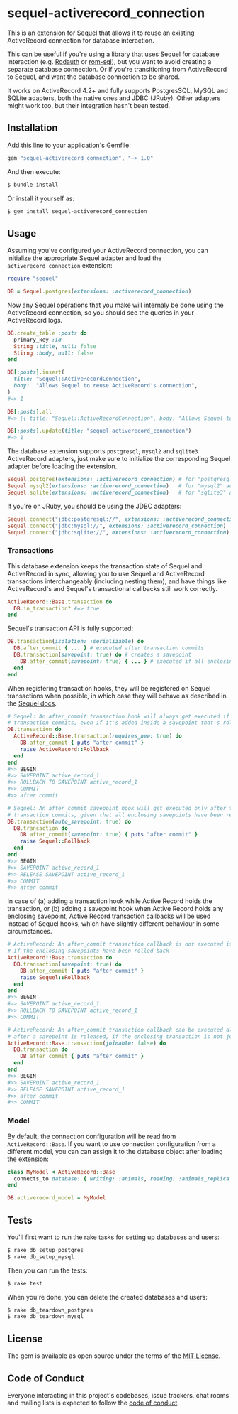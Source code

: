 # sequel-activerecord_connection

This is an extension for [Sequel] that allows it to reuse an existing
ActiveRecord connection for database interaction.

This can be useful if you're using a library that uses Sequel for database
interaction (e.g. [Rodauth] or [rom-sql]), but you want to avoid creating a
separate database connection. Or if you're transitioning from ActiveRecord to
Sequel, and want the database connection to be shared.

It works on ActiveRecord 4.2+ and fully supports PostgresSQL, MySQL and SQLite
adapters, both the native ones and JDBC (JRuby). Other adapters might work too,
but their integration hasn't been tested.

## Installation

Add this line to your application's Gemfile:

```rb
gem "sequel-activerecord_connection", "~> 1.0"
```

And then execute:

```sh
$ bundle install
```

Or install it yourself as:

```sh
$ gem install sequel-activerecord_connection
```

## Usage

Assuming you've configured your ActiveRecord connection, you can initialize the
appropriate Sequel adapter and load the `activerecord_connection` extension:

```rb
require "sequel"

DB = Sequel.postgres(extensions: :activerecord_connection)
```

Now any Sequel operations that you make will internaly be done using the
ActiveRecord connection, so you should see the queries in your ActiveRecord
logs.

```rb
DB.create_table :posts do
  primary_key :id
  String :title, null: false
  Stirng :body, null: false
end

DB[:posts].insert(
  title: "Sequel::ActiveRecordConnection",
  body:  "Allows Sequel to reuse ActiveRecord's connection",
)
#=> 1

DB[:posts].all
#=> [{ title: "Sequel::ActiveRecordConnection", body: "Allows Sequel to reuse ActiveRecord's connection" }]

DB[:posts].update(title: "sequel-activerecord_connection")
#=> 1
```

The database extension supports `postgresql`, `mysql2` and `sqlite3`
ActiveRecord adapters, just make sure to initialize the corresponding Sequel
adapter before loading the extension.

```rb
Sequel.postgres(extensions: :activerecord_connection) # for "postgresql" adapter
Sequel.mysql2(extensions: :activerecord_connection)   # for "mysql2" adapter
Sequel.sqlite(extensions: :activerecord_connection)   # for "sqlite3" adapter
```

If you're on JRuby, you should be using the JDBC adapters:

```rb
Sequel.connect("jdbc:postgresql://", extensions: :activerecord_connection) # for "jdbcpostgresql" adapter
Sequel.connect("jdbc:mysql://", extensions: :activerecord_connection)      # for "jdbcmysql" adapter
Sequel.connect("jdbc:sqlite://", extensions: :activerecord_connection)     # for "jdbcsqlite3" adapter
```

### Transactions

This database extension keeps the transaction state of Sequel and ActiveRecord
in sync, allowing you to use Sequel and ActiveRecord transactions
interchangeably (including nesting them), and have things like ActiveRecord's
and Sequel's transactional callbacks still work correctly.

```rb
ActiveRecord::Base.transaction do
  DB.in_transaction? #=> true
end
```

Sequel's transaction API is fully supported:

```rb
DB.transaction(isolation: :serializable) do
  DB.after_commit { ... } # executed after transaction commits
  DB.transaction(savepoint: true) do # creates a savepoint
    DB.after_commit(savepoint: true) { ... } # executed if all enclosing savepoints have been released
  end
end
```

When registering transaction hooks, they will be registered on Sequel
transactions when possible, in which case they will behave as described in the
[Sequel docs][sequel transaction hooks].

```rb
# Sequel: An after_commit transaction hook will always get executed if the outer
# transaction commits, even if it's added inside a savepoint that's rolled back.
DB.transaction do
  ActiveRecord::Base.transaction(requires_new: true) do
    DB.after_commit { puts "after commit" }
    raise ActiveRecord::Rollback
  end
end
#>> BEGIN
#>> SAVEPOINT active_record_1
#>> ROLLBACK TO SAVEPOINT active_record_1
#>> COMMIT
#>> after commit

# Sequel: An after_commit savepoint hook will get executed only after the outer
# transaction commits, given that all enclosing savepoints have been released.
DB.transaction(auto_savepoint: true) do
  DB.transaction do
    DB.after_commit(savepoint: true) { puts "after commit" }
    raise Sequel::Rollback
  end
end
#>> BEGIN
#>> SAVEPOINT active_record_1
#>> RELEASE SAVEPOINT active_record_1
#>> COMMIT
#>> after commit
```

In case of (a) adding a transaction hook while Active Record holds the
transaction, or (b) adding a savepoint hook when Active Record holds any
enclosing savepoint, Active Record transaction callbacks will be used instead
of Sequel hooks, which have slightly different behaviour in some circumstances.

```rb
# ActiveRecord: An after_commit transaction callback is not executed if any
# if the enclosing savepoints have been rolled back
ActiveRecord::Base.transaction do
  DB.transaction(savepoint: true) do
    DB.after_commit { puts "after commit" }
    raise Sequel::Rollback
  end
end
#>> BEGIN
#>> SAVEPOINT active_record_1
#>> ROLLBACK TO SAVEPOINT active_record_1
#>> COMMIT

# ActiveRecord: An after_commit transaction callback can be executed already
# after a savepoint is released, if the enclosing transaction is not joinable.
ActiveRecord::Base.transaction(joinable: false) do
  DB.transaction do
    DB.after_commit { puts "after commit" }
  end
end
#>> BEGIN
#>> SAVEPOINT active_record_1
#>> RELEASE SAVEPOINT active_record_1
#>> after commit
#>> COMMIT
```

### Model

By default, the connection configuration will be read from `ActiveRecord::Base`.
If you want to use connection configuration from a different model, you can
can assign it to the database object after loading the extension:

```rb
class MyModel < ActiveRecord::Base
  connects_to database: { writing: :animals, reading: :animals_replica }
end
```
```rb
DB.activerecord_model = MyModel
```

## Tests

You'll first want to run the rake tasks for setting up databases and users:

```sh
$ rake db_setup_postgres
$ rake db_setup_mysql
```

Then you can run the tests:

```sh
$ rake test
```

When you're done, you can delete the created databases and users:

```sh
$ rake db_teardown_postgres
$ rake db_teardown_mysql
```

## License

The gem is available as open source under the terms of the [MIT License](https://opensource.org/licenses/MIT).

## Code of Conduct

Everyone interacting in this project's codebases, issue trackers, chat rooms and mailing lists is expected to follow the [code of conduct](https://github.com/janko/sequel-activerecord-adapter/blob/master/CODE_OF_CONDUCT.md).

[Sequel]: https://github.com/jeremyevans/sequel
[Rodauth]: https://github.com/jeremyevans/rodauth
[rom-sql]: https://github.com/rom-rb/rom-sql
[sequel transaction hooks]: http://sequel.jeremyevans.net/rdoc/files/doc/transactions_rdoc.html#label-Transaction+Hooks
